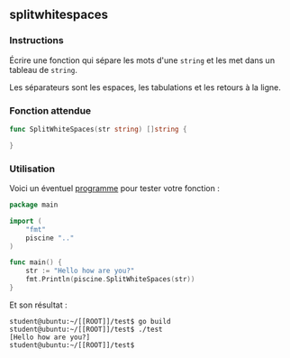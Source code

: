 ## splitwhitespaces

### Instructions

Écrire une fonction qui sépare les mots d'une `string` et les met dans un tableau de `string`.

Les séparateurs sont les espaces, les tabulations et les retours à la ligne.

### Fonction attendue

```go
func SplitWhiteSpaces(str string) []string {

}
```

### Utilisation

Voici un éventuel [programme](TODO-LINK) pour tester votre fonction :

```go
package main

import (
	"fmt"
	piscine ".."
)

func main() {
	str := "Hello how are you?"
	fmt.Println(piscine.SplitWhiteSpaces(str))
}
```

Et son résultat :

```console
student@ubuntu:~/[[ROOT]]/test$ go build
student@ubuntu:~/[[ROOT]]/test$ ./test
[Hello how are you?]
student@ubuntu:~/[[ROOT]]/test$
```
